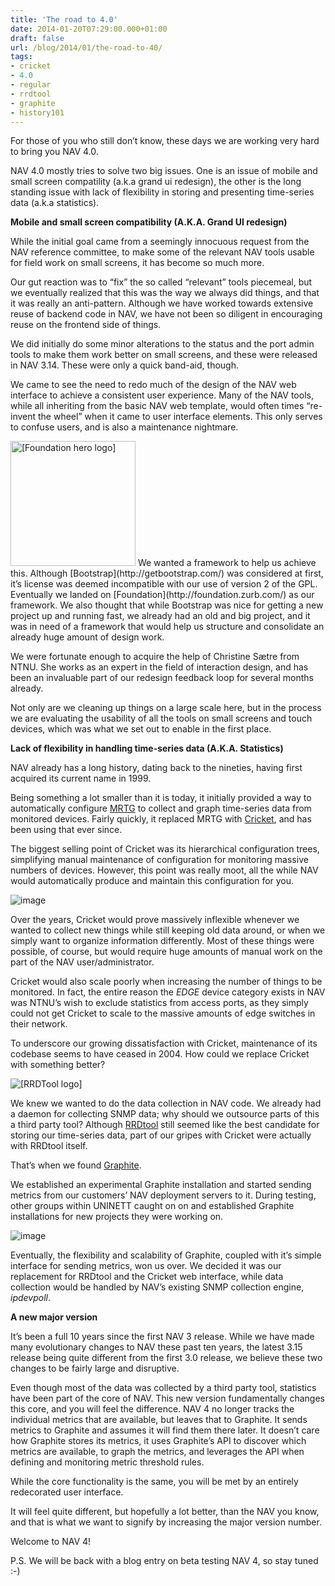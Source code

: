 ```yaml
---
title: 'The road to 4.0'
date: 2014-01-20T07:29:00.000+01:00
draft: false
url: /blog/2014/01/the-road-to-40/
tags: 
- cricket
- 4.0
- regular
- rrdtool
- graphite
- history101
---
```


For those of you who still don’t know, these days we are working very hard to bring you NAV 4.0.

NAV 4.0 mostly tries to solve two big issues. One is an issue of mobile and small screen compatility (a.k.a grand ui redesign), the other is the long standing issue with lack of flexibility in storing and presenting time-series data (a.k.a statistics).

**Mobile and small screen compatibility (A.K.A. Grand UI redesign)**

While the initial goal came from a seemingly innocuous request from the NAV reference committee, to make some of the relevant NAV tools usable for field work on small screens, it has become so much more.

Our gut reaction was to “fix” the so called “relevant” tools piecemeal, but we eventually realized that this was the way we always did things, and that it was really an anti-pattern. Although we have worked towards extensive reuse of backend code in NAV, we have not been so diligent in encouraging reuse on the frontend side of things.

We did initially do some minor alterations to the status and the port admin tools to make them work better on small screens, and these were released in NAV 3.14. These were only a quick band-aid, though.

We came to see the need to redo much of the design of the NAV web interface to achieve a consistent user experience. Many of the NAV tools, while all inheriting from the basic NAV web template, would often times “re-invent the wheel” when it came to user interface elements. This only serves to confuse users, and is also a maintenance nightmare.

<img alt="[Foundation hero logo]" class="pull-right" src="/image/blog/foundation-hero.svg" width="200" />
We wanted a framework to help us achieve this. Although [Bootstrap](http://getbootstrap.com/) was considered at first, it’s license was deemed incompatible with our use of version 2 of the GPL. Eventually we landed on [Foundation](http://foundation.zurb.com/) as our framework. We also thought that while Bootstrap was nice for getting a new project up and running fast, we already had an old and big project, and it was in need of a framework that would help us structure and consolidate an already huge amount of design work.

We were fortunate enough to acquire the help of Christine Sætre from NTNU. She works as an expert in the field of interaction design, and has been an invaluable part of our redesign feedback loop for several months already.

Not only are we cleaning up things on a large scale here, but in the process we are evaluating the usability of all the tools on small screens and touch devices, which was what we set out to enable in the first place.

**Lack of flexibility in handling time-series data (A.K.A. Statistics)**

NAV already has a long history, dating back to the nineties, having first acquired its current name in 1999.

Being something a lot smaller than it is today, it initially provided a way to automatically configure [MRTG](http://oss.oetiker.ch/mrtg/) to collect and graph time-series data from monitored devices. Fairly quickly, it replaced MRTG with [Cricket](http://cricket.sourceforge.net/), and has been using that ever since.

The biggest selling point of Cricket was its hierarchical configuration trees, simplifying manual maintenance of configuration for monitoring massive numbers of devices. However, this point was really moot, all the while NAV would automatically produce and maintain this configuration for you.

![image](/image/blog/tumblr_inline_mzpfnugik71swzy6x.png)

Over the years, Cricket would prove massively inflexible whenever we wanted to collect new things while still keeping old data around, or when we simply want to organize information differently. Most of these things were possible, of course, but would require huge amounts of manual work on the part of the NAV user/administrator.

Cricket would also scale poorly when increasing the number of things to be monitored. In fact, the entire reason the _EDGE_ device category exists in NAV was NTNU’s wish to exclude statistics from access ports, as they simply could not get Cricket to scale to the massive amounts of edge switches in their network.

To underscore our growing dissatisfaction with Cricket, maintenance of its codebase seems to have ceased in 2004. How could we replace Cricket with something better?

<img alt="[RRDTool logo]" src="/image/blog/tumblr_inline_mzpfb8wwf21swzy6x.png" class="pull-right" />

We knew we wanted to do the data collection in NAV code. We already had a daemon for collecting SNMP data; why should we outsource parts of this a third party tool? Although [RRDtool](http://oss.oetiker.ch/rrdtool/) still seemed like the best candidate for storing our time-series data, part of our gripes with Cricket were actually with RRDtool itself.

That’s when we found [Graphite](http://graphite.wikidot.com/).

We established an experimental Graphite installation and started sending metrics from our customers’ NAV deployment servers to it. During testing, other groups within UNINETT caught on on and established Graphite installations for new projects they were working on.

![image](/image/blog/tumblr_inline_mzpfqim9sl1swzy6x.png)

Eventually, the flexibility and scalability of Graphite, coupled with it’s simple interface for sending metrics, won us over. We decided it was our replacement for RRDtool and the Cricket web interface, while data collection would be handled by NAV’s existing SNMP collection engine, _ipdevpoll_.

**A new major version**

It’s been a full 10 years since the first NAV 3 release. While we have made many evolutionary changes to NAV these past ten years, the latest 3.15 release being quite different from the first 3.0 release, we believe these two changes to be fairly large and disruptive.

Even though most of the data was collected by a third party tool, statistics have been part of the core of NAV. This new version fundamentally changes this core, and you will feel the difference. NAV 4 no longer tracks the individual metrics that are available, but leaves that to Graphite. It sends metrics to Graphite and assumes it will find them there later. It doesn’t care how Graphite stores its metrics, it uses Graphite’s API to discover which metrics are available, to graph the metrics, and leverages the API when defining and monitoring metric threshold rules.

While the core functionality is the same, you will be met by an entirely redecorated user interface.

It will feel quite different, but hopefully a lot better, than the NAV you know, and that is what we want to signify by increasing the major version number.

Welcome to NAV 4!

P.S. We will be back with a blog entry on beta testing NAV 4, so stay tuned :-)
